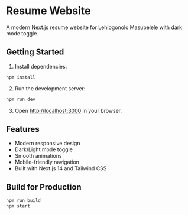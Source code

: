 # Resume Website

A modern Next.js resume website for Lehlogonolo Masubelele with dark mode toggle.

## Getting Started

1. Install dependencies:
```bash
npm install
```

2. Run the development server:
```bash
npm run dev
```

3. Open [http://localhost:3000](http://localhost:3000) in your browser.

## Features

- Modern responsive design
- Dark/Light mode toggle
- Smooth animations
- Mobile-friendly navigation
- Built with Next.js 14 and Tailwind CSS

## Build for Production

```bash
npm run build
npm start
```
